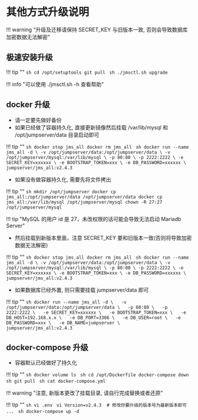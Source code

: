 # 其他方式升级说明

!!! warning "升级及迁移请保持 SECRET_KEY 与旧版本一致, 否则会导致数据库加密数据无法解密"

## 极速安装升级

!!! tip ""
    ```sh
    cd /opt/setuptools
    git pull
    ```
    ```sh
    ./jmsctl.sh upgrade
    ```

!!! info "可以使用 ./jmsctl.sh -h 查看帮助"

## docker 升级

- 请一定要先做好备份
- 如果已经做了容器持久化, 直接更新镜像然后挂载 /var/lib/mysql 和 /opt/jumpserver/data 目录启动即可

!!! tip ""
    ```sh
    docker stop jms_all
    docker rm jms_all
    ```
    ```sh
    docker run --name jms_all -d \
      -v /opt/jumpserver/data:/opt/jumpserver/data \
      -v /opt/jumpserver/mysql:/var/lib/mysql \
      -p 80:80 \
      -p 2222:2222 \
      -e SECRET_KEY=xxxxxx \
      -e BOOTSTRAP_TOKEN=xxx \
      -e DB_PASSWORD=xxxxxx \
      jumpserver/jms_all:v2.4.3
    ```

- 如果没有做容器持久化, 需要先将文件拷出

!!! tip ""
    ```sh
    mkdir /opt/jumpserver
    docker cp jms_all:/opt/jumpserver/data /opt/jumpserver/data
    docker cp jms_all:/var/lib/mysql /opt/jumpserver/mysql
    chown -R 27:27 /opt/jumpserver/mysql
    ```

!!! tip "MySQL 的用户 id 是 27，未改权限的话可能会导致无法启动 Mariadb Server"

- 然后挂载到新版本里面，注意 SECRET_KEY 要和旧版本一致(否则将导致加密数据无法解密)

!!! tip ""
    ```sh
    docker stop jms_all
    docker rm jms_all
    ```
    ```sh
    docker run --name jms_all -d \
      -v /opt/jumpserver/data:/opt/jumpserver/data \
      -v /opt/jumpserver/mysql:/var/lib/mysql \
      -p 80:80 \
      -p 2222:2222 \
      -e SECRET_KEY=xxxxxx \
      -e BOOTSTRAP_TOKEN=xxx \
      -e DB_PASSWORD=xxxxxx \
      jumpserver/jms_all:v2.4.3
    ```

- 如果数据库已经外置, 则只需要挂载 jumpserver/data 即可

!!! tip ""
    ```sh
    docker run --name jms_all -d \  
      -v /opt/jumpserver/data:/opt/jumpserver/data \  
      -p 80:80 \  
      -p 2222:2222 \  
      -e SECRET_KEY=xxxxxx \  
      -e BOOTSTRAP_TOKEN=xxx \  
      -e DB_HOST=192.168.x.x \  
      -e DB_PORT=3306 \  
      -e DB_USER=root \  
      -e DB_PASSWORD=xxx \  
      -e DB_NAME=jumpserver \  
      jumpserver/jms_all:v2.4.3
    ```

## docker-compose 升级

- 容器默认已经做好了持久化

!!! tip ""
    ```sh
    docker volume ls
    ```
    ```sh
    cd /opt/Dockerfile
    docker-compose down
    ```
    ```sh
    git pull
    ```
    ```sh
    cat docker-compose.yml
    ```

!!! warning "注意, 新版本更改了挂载目录, 请自行完成替换或者还原"

!!! tip ""
    ```sh
    vi .env
    ```
    ```vi
    Version=v2.4.3  # 修改你要升级的版本号为最新版本即可
    ...
    ```
    ```sh
    docker-compose up -d
    ```
